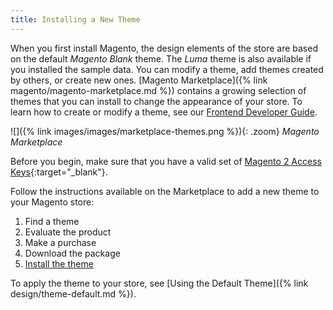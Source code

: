 ```yaml
---
title: Installing a New Theme
---
```


When you first install Magento, the design elements of the store are based on the default _Magento Blank_ theme. The _Luma_ theme is also available if you installed the sample data. You can modify a theme, add themes created by others, or create new ones. [Magento Marketplace]({% link magento/magento-marketplace.md %}) contains a growing selection of themes that you can install to change the appearance of your store. To learn how to create or modify a theme, see our [Frontend Developer Guide][1].

![]({% link images/images/marketplace-themes.png %}){: .zoom}
_Magento Marketplace_

Before you begin, make sure that you have a valid set of [Magento 2 Access Keys][2]{:target="_blank"}.

Follow the instructions available on the Marketplace to add a new theme to your Magento store:

1. Find a theme
1. Evaluate the product
1. Make a purchase
1. Download the package
1. [Install the theme][3]

To apply the theme to your store, see [Using the Default Theme]({% link design/theme-default.md %}).

[1]: http://devdocs.magento.com/guides/v2.3/frontend-dev-guide/bk-frontend-dev-guide.html
[2]: https://devdocs.magento.com/guides/v2.3/install-gde/prereq/connect-auth.html
[3]: https://devdocs.magento.com/guides/v2.3/frontend-dev-guide/themes/theme-install.html
